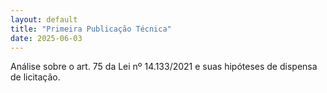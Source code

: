 ```yaml
---
layout: default
title: "Primeira Publicação Técnica"
date: 2025-06-03
---
```


Análise sobre o art. 75 da Lei nº 14.133/2021 e suas hipóteses de dispensa de licitação.
